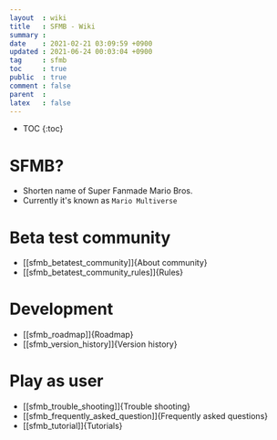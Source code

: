```yaml
---
layout  : wiki
title   : SFMB - Wiki 
summary : 
date    : 2021-02-21 03:09:59 +0900
updated : 2021-06-24 00:03:04 +0900
tag     : sfmb 
toc     : true
public  : true
comment : false
parent  : 
latex   : false
---
```

* TOC
{:toc}

# SFMB?

* Shorten name of Super Fanmade Mario Bros.
* Currently it's known as `Mario Multiverse`

# Beta test community

* [[sfmb_betatest_community]]{About community}
* [[sfmb_betatest_community_rules]]{Rules}

# Development

* [[sfmb_roadmap]]{Roadmap}
* [[sfmb_version_history]]{Version history}

# Play as user

* [[sfmb_trouble_shooting]]{Trouble shooting}
* [[sfmb_frequently_asked_question]]{Frequently asked questions}
* [[sfmb_tutorial]]{Tutorials}
